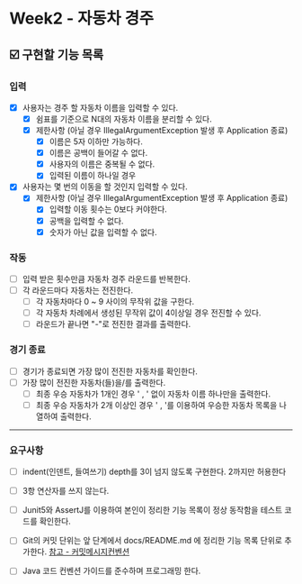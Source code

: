 # Week2 - 자동차 경주

## ☑️ 구현할 기능 목록

### 입력
- [x] 사용자는 경주 할 자동차 이름을 입력할 수 있다.
    - [x] 쉼표를 기준으로 N대의 자동차 이름을 분리할 수 있다.
    - [x] 제한사항 (아닐 경우 IllegalArgumentException 발생 후 Application 종료)
        - [x] 이름은 5자 이하만 가능하다.
        - [x] 이름은 공백이 들어갈 수 없다.
        - [x] 사용자의 이름은 중복될 수 없다.
        - [x] 입력된 이름이 하나일 경우 
- [x] 사용자는 몇 번의 이동을 할 것인지 입력할 수 있다.
    - [x] 제한사항 (아닐 경우 IllegalArgumentException 발생 후 Application 종료)
        - [x] 입력할 이동 횟수는 0보다 커야한다.
        - [x] 공백을 입력할 수 없다.
        - [x] 숫자가 아닌 값을 입력할 수 없다.

### 작동
- [ ] 입력 받은 횟수만큼 자동차 경주 라운드를 반복한다.
- [ ] 각 라운드마다 자동차는 전진한다.
    - [ ] 각 자동차마다 0 ~ 9 사이의 무작위 값을 구한다.
    - [ ] 각 자동차 차례에서 생성된 무작위 값이 4이상일 경우 전진할 수 있다.
    - [ ] 라운드가 끝나면 "-"로 전진한 결과를 출력한다.

### 경기 종료
- [ ] 경기가 종료되면 가장 많이 전진한 자동차를 확인한다.
- [ ] 가장 많이 전진한 자동차(들)을/를 출력한다.
    - [ ] 최종 우승 자동차가 1개인 경우 ' , ' 없이 자동차 이름 하나만을 출력한다.
    - [ ] 최종 우승 자동차가 2개 이상인 경우 ' , '를 이용하여 우승한 자동차 목록을 나열하여 출력한다.

---

### 요구사항
- [ ] indent(인덴트, 들여쓰기) depth를 3이 넘지 않도록 구현한다. 2까지만 허용한다
- [ ] 3항 연산자를 쓰지 않는다.
- [ ] Junit5와 AssertJ를 이용하여 본인이 정리한 기능 목록이 정상 동작함을 테스트 코드를 확인한다.
- [ ] Git의 커밋 단위는 앞 단계에서 docs/README.md 에 정리한 기능 목록 단위로 추가한다. [참고 - 커밋메시지컨벤션](https://gist.github.com/stephenparish/9941e89d80e2bc58a153)
- [ ] Java 코드 컨벤션 가이드를 준수하며 프로그래밍 한다. 

